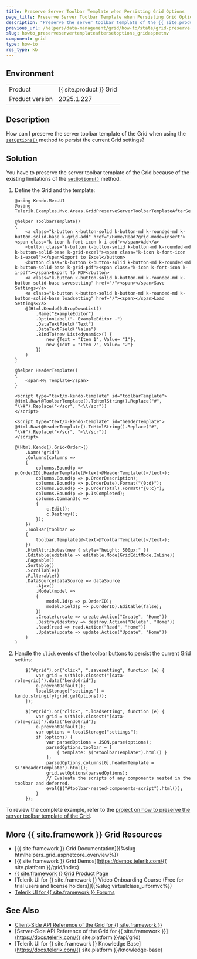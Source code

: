 ```yaml
---
title: Preserve Server Toolbar Template when Persisting Grid Options
page_title: Preserve Server Toolbar Template when Persisting Grid Options
description: "Preserve the server toolbar template of the {{ site.product }} Grid after calling the setOptions() method."
previous_url: /helpers/data-management/grid/how-to/state/grid-preserve-server-toolbar-template-after-set-options, /html-helpers/data-management/grid/how-to/state/grid-preserve-server-toolbar-template-after-set-options
slug: howto_preserveservertemplateaftersetoptions_gridaspnetmv
component: grid
type: how-to
res_type: kb
---
```


## Environment

<table>
 <tr>
  <td>Product</td>
  <td>{{ site.product }} Grid</td>
 </tr>
 <tr>
  <td>Product version</td>
  <td>2025.1.227</td>
 </tr>
</table>

## Description

How can I preserve the server toolbar template of the Grid when using the [`setOptions()`](https://docs.telerik.com/kendo-ui/api/javascript/ui/grid/methods/setoptions) method to persist the current Grid settings?

## Solution

You have to preserve the server toolbar template of the Grid because of the existing limitations of the [`setOptions()`](https://docs.telerik.com/kendo-ui/api/javascript/ui/grid/methods/setoptions) method.

1. Define the Grid and the template:

    ```HtmlHelper
    @using Kendo.Mvc.UI
    @using Telerik.Examples.Mvc.Areas.GridPreserveServerToolbarTemplateAfterSetOptions.Models

    @helper ToolbarTemplate()
    {
        <a class="k-button k-button-solid k-button-md k-rounded-md k-button-solid-base k-grid-add" href="/Home/Read?grid-mode=insert"><span class="k-icon k-font-icon k-i-add"></span>Add</a>
        <button class="k-button k-button-solid k-button-md k-rounded-md k-button-solid-base k-grid-excel"><span class="k-icon k-font-icon k-i-excel"></span>Export to Excel</button>
        <button class="k-button k-button-solid k-button-md k-rounded-md k-button-solid-base k-grid-pdf"><span class="k-icon k-font-icon k-i-pdf"></span>Export to PDF</button>
        <a class="k-button k-button-solid k-button-md k-rounded-md k-button-solid-base savesetting" href="/"><span></span>Save Settings</a>
        <a class="k-button k-button-solid k-button-md k-rounded-md k-button-solid-base loadsetting" href="/"><span></span>Load Settings</a>
        @(Html.Kendo().DropDownList()
            .Name("ExampleEditor")
            .OptionLabel("- ExampleEditor -")
            .DataTextField("Text")
            .DataTextField("Value")
            .BindTo(new List<dynamic>() {
                new {Text = "Item 1", Value= "1"},
                new {Text = "Item 2", Value= "2"}
            })
        )
    }

    @helper HeaderTemplate()
    {
        <span>My Template</span>
    }

    <script type="text/x-kendo-template" id="toolbarTemplate">
    @Html.Raw(@ToolbarTemplate().ToHtmlString().Replace("#", "\\#").Replace("</scr", "<\\/scr"))
    </script>

    <script type="text/x-kendo-template" id="headerTemplate">
    @Html.Raw(@HeaderTemplate().ToHtmlString().Replace("#", "\\#").Replace("</scr", "<\\/scr"))
    </script>

    @(Html.Kendo().Grid<Order>()
        .Name("grid")
        .Columns(columns =>
        {
            columns.Bound(p => p.OrderID).HeaderTemplate(@<text>@HeaderTemplate()</text>);
            columns.Bound(p => p.OrderDescription);
            columns.Bound(p => p.OrderDate).Format("{0:d}");
            columns.Bound(p => p.OrderTotal).Format("{0:c}");
            columns.Bound(p => p.IsCompleted);
            columns.Command(c =>
            {
                c.Edit();
                c.Destroy();
            });
        })
        .ToolBar(toolbar =>
        {
            toolbar.Template(@<text>@ToolbarTemplate()</text>);
        })
        .HtmlAttributes(new { style="height: 500px;" })
        .Editable(editable => editable.Mode(GridEditMode.InLine))
        .Pageable()
        .Sortable()
        .Scrollable()
        .Filterable()
        .DataSource(dataSource => dataSource
            .Ajax()
            .Model(model =>
            {
                model.Id(p => p.OrderID);
                model.Field(p => p.OrderID).Editable(false);
            })
            .Create(create => create.Action("Create", "Home"))
            .Destroy(destroy => destroy.Action("Delete", "Home"))
            .Read(read => read.Action("Read", "Home"))
            .Update(update => update.Action("Update", "Home"))
        )
    )
    ```

1. Handle the `click` events of the toolbar buttons to persist the current Grid settins:

    ```JS
        $("#grid").on("click", ".savesetting", function (e) {
            var grid = $(this).closest("[data-role=grid]").data("kendoGrid");
            e.preventDefault();
            localStorage["settings"] = kendo.stringify(grid.getOptions());
        });

        $("#grid").on("click", ".loadsetting", function (e) {
            var grid = $(this).closest("[data-role=grid]").data("kendoGrid");
            e.preventDefault();
            var options = localStorage["settings"];
            if (options) {
                var parsedOptions = JSON.parse(options);
                parsedOptions.toolbar = [
                    { template: $("#toolbarTemplate").html() }
                ];
                parsedOptions.columns[0].headerTemplate = $("#headerTemplate").html();
                grid.setOptions(parsedOptions);
                // Evaluate the scripts of any components nested in the toolbar and deferred.
                eval($("#toolbar-nested-components-script").html());
            }
        });
    ```

To review the complete example, refer to the [project on how to preserve the server toolbar template of the Grid](https://github.com/telerik/ui-for-aspnet-mvc-examples/tree/master/Telerik.Examples.Mvc/Telerik.Examples.Mvc/Areas/GridPreserveServerToolbarTemplateAfterSetOptions).

## More {{ site.framework }} Grid Resources

* [{{ site.framework }} Grid Documentation]({%slug htmlhelpers_grid_aspnetcore_overview%})
* [{{ site.framework }} Grid Demos](https://demos.telerik.com/{{ site.platform }}/grid/index)
* [{{ site.framework }} Grid Product Page](https://www.telerik.com/aspnet-mvc/grid)
* [Telerik UI for {{ site.framework }} Video Onboarding Course (Free for trial users and license holders)]({%slug virtualclass_uiformvc%})
* [Telerik UI for {{ site.framework }} Forums](https://www.telerik.com/forums/aspnet-mvc)

## See Also

* [Client-Side API Reference of the Grid for {{ site.framework }}](https://docs.telerik.com/kendo-ui/api/javascript/ui/grid)
* [Server-Side API Reference of the Grid for {{ site.framework }}](https://docs.telerik.com/{{ site.platform }}/api/grid)
* [Telerik UI for {{ site.framework }} Knowledge Base](https://docs.telerik.com/{{ site.platform }}/knowledge-base)



